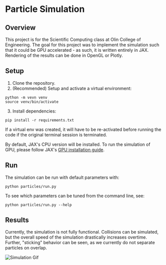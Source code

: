 # Particle Simulation

## Overview

This project is for the Scientific Computing class at Olin College of Engineering. The goal for this project was to implement the simulation such that it could be GPU accelerated - as such, it is written entirely in JAX. Rendering of the results can be done in OpenGL or Plotly.

## Setup

1. Clone the repository.
2. (Recommended) Setup and activate a virtual environment:

```
python -m vevn venv
source venv/bin/activate
```

3. Install dependencies:

```
pip install -r requirements.txt
```

If a virtual env was created, it will have to be re-activated before running the code if the original terminal session is terminated.

By default, JAX's CPU version will be installed. To run the simulation of GPU, please follow JAX's [GPU installation guide](https://github.com/google/jax#pip-installation-gpu-cuda).

## Run

The simulation can be run with default parameters with:

```
python particles/run.py
```

To see which parameters can be tuned from the command line, see:

```
python particles/run.py --help
```

## Results

Currently, the simulation is not fully functional. Collisions can be simulated, but the overall speed of the simulation drastically increases overtime. Further, "sticking" behavior can be seen, as we currently do not separate particles on overlap.

![Simulation Gif](/assets/example.gif)
